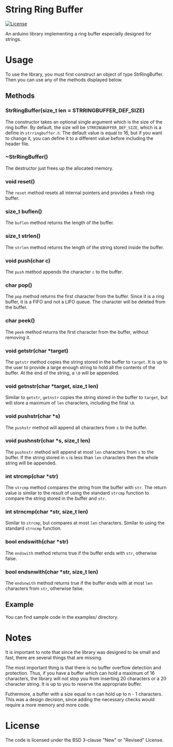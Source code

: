 # String Ring Buffer

[![License](https://img.shields.io/badge/license-BSD%203--Clause-green.svg)](https://raw.githubusercontent.com/fotisl/strringbuffer/master/LICENSE)

An arduino library implementing a ring buffer especially designed for strings.

# Usage

To use the library, you must first construct an object of type StrRingBuffer.
Then you can use any of the methods displayed below.

## Methods

### StrRingBuffer(size\_t len = STRRINGBUFFER\_DEF\_SIZE)

The constructor takes an optional single argument which is the size of the
ring buffer. By default, the size will be ```STRRINGBUFFER_DEF_SIZE```, which is
a define in ```strringbuffer.h```. The default value is equal to 16, but if you
want to change it, you can define it to a different value before including the
header file.

### ~StrRingBuffer()

The destructor just frees up the allocated memory.

### void reset()

The ```reset``` method resets all internal pointers and provides a fresh ring
buffer.

### size\_t buflen()

The ```buflen``` method returns the length of the buffer.

### size\_t strlen()

The ```strlen``` method returns the length of the string stored inside the
buffer.

### void push(char c)

The ```push``` method appends the character ```c``` to the buffer.

### char pop()

The ```pop``` method returns the first character from the buffer. Since it is
a ring buffer, it is a FIFO and not a LIFO queue. The character will be deleted
from the buffer.

### char peek()

The ```peek``` method returns the first character from the buffer, without
removing it.

### void getstr(char \*target)

The ```getstr``` method copies the string stored in the buffer to ```target```.
It is up to the user to provide a large enough string to hold all the contents
of the buffer. At the end of the string, a ```\0``` will be appended.

### void getnstr(char \*target, size\_t len)

Similar to ```getstr```, ```getnstr``` copies the string stored in the buffer
to ```target```, but will store a maximum of ```len``` characters, including
the final ```\0```.

### void pushstr(char \*s)

The ```pushstr``` method will append all characters from ```s``` to the buffer.

### void pushnstr(char \*s, size\_t len)

The ```pushnstr``` method will append at most ```len``` characters from ```s```
to the buffer. If the string stored in ```s``` is less than ```len``` characters
then the whole string will be appended.

### int strcmp(char \*str)

The ```strcmp``` method compares the string from the buffer with ```str```. The
return value is similar to the result of using the standard ```strcmp```
function to compare the string stored in the buffer and ```str```.

### int strncmp(char \*str, size\_t len)

Similar to ```strcmp```, but compares at most ```len``` characters. Similar to
using the standard ```strncmp``` function.

### bool endswith(char \*str)

The ```endswith``` method returns true if the buffer ends with ```str```,
otherwise false.

### bool endsnwith(char \*str, size\_t len)

The ```endsnwith``` method returns true if the buffer ends with at most
```len``` characters from ```str```, otherwise false.

## Example

You can find sample code in the examples/ directory.

# Notes

It is important to note that since the library was designed to be small and
fast, there are several things that are missing.

The most important thing is that there is no buffer overflow detection and
protection. Thus, if you have a buffer which can hold a maximum of 16
characters, the library will not stop you from inserting 20 characters or a
20 character string. It is up to you to reserve the appropriate buffer.

Futhermore, a buffer with a size equal to n can hold up to n - 1 characters.
This was a design decision, since adding the necessary checks would require a
more memory and more code.

# License

The code is licensed under the BSD 3-clause "New" or "Revised" License.
